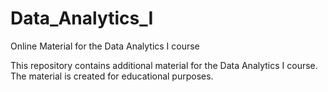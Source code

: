 # Data_Analytics_I
Online Material for the Data Analytics I course

This repository contains additional material for the Data Analytics I course. The material is created for educational purposes.
